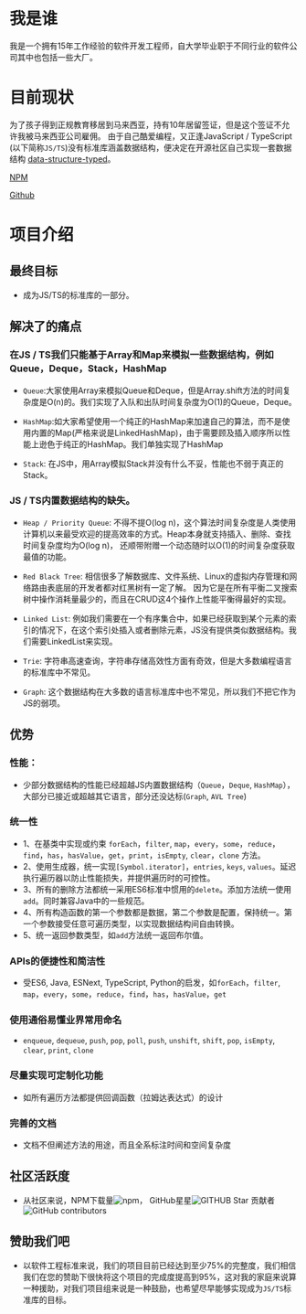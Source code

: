 
# 我是谁

我是一个拥有15年工作经验的软件开发工程师，自大学毕业职于不同行业的软件公司其中也包括一些大厂。

# 目前现状

为了孩子得到正规教育移居到马来西亚，持有10年居留签证，但是这个签证不允许我被马来西亚公司雇佣。
由于自己酷爱编程，又正逢JavaScript / TypeScript (以下简称`JS/TS`)没有标准库涵盖数据结构，便决定在开源社区自己实现一套数据结构 [data-structure-typed]()。

[NPM](https://www.npmjs.com/package/data-structure-typed)

[Github](https://github.com/zrwusa/data-structure-typed)

# 项目介绍

## 最终目标

- 成为JS/TS的标准库的一部分。

## 解决了的痛点

### 在JS / TS我们只能基于Array和Map来模拟一些数据结构，例如Queue，Deque，Stack，HashMap

- `Queue`:大家使用Array来模拟Queue和Deque，但是Array.shift方法的时间复杂度是O(n)的。我们实现了入队和出队时间复杂度为O(1)的Queue，Deque。

- `HashMap`:如大家希望使用一个纯正的HashMap来加速自己的算法，而不是使用内置的Map(严格来说是LinkedHashMap)，由于需要顾及插入顺序所以性能上逊色于纯正的HashMap。我们单独实现了HashMap

- `Stack`: 在JS中，用Array模拟Stack并没有什么不妥，性能也不弱于真正的Stack。

### JS / TS内置数据结构的缺失。

- `Heap / Priority Queue`:
不得不提O(log n)，这个算法时间复杂度是人类使用计算机以来最受欢迎的提高效率的方式。Heap本身就支持插入、删除、查找时间复杂度均为O(log n)，
还顺带附赠一个动态随时以O(1)的时间复杂度获取最值的功能。

- `Red Black Tree`: 
相信很多了解数据库、文件系统、Linux的虚拟内存管理和网络路由表底层的开发者都对红黑树有一定了解。
因为它是在所有平衡二叉搜索树中操作消耗量最少的，而且在CRUD这4个操作上性能平衡得最好的实现。

- `Linked List`: 
例如我们需要在一个有序集合中，如果已经获取到某个元素的索引的情况下，在这个索引处插入或者删除元素，JS没有提供类似数据结构。我们需要LinkedList来实现。

- `Trie`: 
字符串高速查询，字符串存储高效性方面有奇效，但是大多数编程语言的标准库中不常见。

- `Graph`: 
这个数据结构在大多数的语言标准库中也不常见，所以我们不把它作为JS的弱项。


## 优势

### 性能：

- 少部分数据结构的性能已经超越JS内置数据结构（`Queue`，`Deque`, `HashMap`）， 大部分已接近或超越其它语言，部分还没达标(`Graph`, `AVL Tree`)

### 统一性

- 1、在基类中实现或约束 `forEach`，`filter`, `map`，`every`，`some`，`reduce`，`find`，`has`，`hasValue`，`get`，`print`，`isEmpty`, `clear`，`clone` 方法。
- 2、使用生成器，统一实现`[Symbol.iterator]`，`entries`, `keys`, `values`。延迟执行遍历器以防止性能损失，并提供遍历时的可控性。
- 3、所有的删除方法都统一采用ES6标准中惯用的`delete`。添加方法统一使用`add`。同时兼容Java中的一些规范。
- 4、所有构造函数的第一个参数都是数据，第二个参数是配置，保持统一。第一个参数接受任意可遍历类型，以实现数据结构间自由转换。
- 5、统一返回参数类型，如`add`方法统一返回布尔值。

### APIs的便捷性和简洁性

- 受ES6, Java, ESNext, TypeScript, Python的启发，如`forEach`，`filter`, `map`，`every`，`some`，`reduce`，`find`，`has`，`hasValue`，`get`

### 使用通俗易懂业界常用命名

- `enqueue`, `dequeue`, `push`, `pop`, `poll`, `push`, `unshift`, `shift`, `pop`, `isEmpty`, `clear`, `print`, `clone`

### 尽量实现可定制化功能

- 如所有遍历方法都提供回调函数（拉姆达表达式）的设计

### 完善的文档

- 文档不但阐述方法的用途，而且全系标注时间和空间复杂度


## 社区活跃度

- 从社区来说，NPM下载量![npm](https://img.shields.io/npm/dm/data-structure-typed)，
GitHub星星![GITHUB Star](https://img.shields.io/github/stars/zrwusa/data-structure-typed)
贡献者![GitHub contributors](https://img.shields.io/github/contributors/zrwusa/data-structure-typed)

## 赞助我们吧

- 以软件工程标准来说，我们的项目目前已经达到至少75%的完整度，我们相信我们在您的赞助下很快将这个项目的完成度提高到95%，这对我的家庭来说算一种援助，对我们项目组来说是一种鼓励，也希望尽早能够实现成为`JS/TS`标准库的目标。

